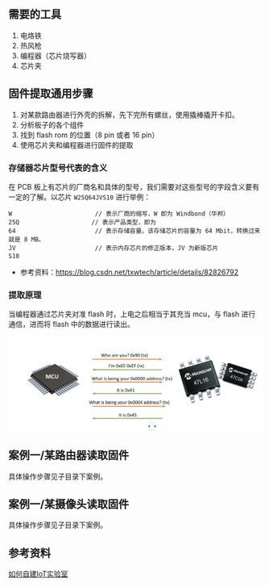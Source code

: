 ## 需要的工具

1. 电烙铁
2. 热风枪
3. 编程器（芯片烧写器）
4. 芯片夹



## 固件提取通用步骤

1. 对某款路由器进行外壳的拆解，先下完所有螺丝，使用撬棒撬开卡扣。
2. 分析板子的各个组件
3. 找到 flash rom 的位置（8 pin 或者 16 pin）
4. 使用芯片夹和编程器进行固件的提取


### 存储器芯片型号代表的含义

在 PCB 板上有芯片的厂商名和具体的型号，我们需要对这些型号的字段含义要有一定的了解。以芯片 `W25Q64JVS10` 进行举例：

```
W						// 表示厂商的缩写，W 即为 Windbond（华邦）
25Q					   // 表示产品类型，即为
64						// 表示存储容量。该存储芯片的容量为 64 Mbit，转换过来就是 8 MB。
JV						// 表示内存芯片的修正版本，JV 为新版芯片
S10				
```

- 参考资料：https://blog.csdn.net/txwtech/article/details/82826792

### 提取原理


当编程器通过芯片夹对准 flash 时，上电之后相当于其充当 mcu，与 flash 进行通信，进而将 flash 中的数据进行读出。

![](./img/5f03d8cc6db2e.png)



## 案例一/某路由器读取固件



具体操作步骤见子目录下案例。


## 案例一/某摄像头读取固件

具体操作步骤见子目录下案例。


## 参考资料

[如何自建IoT实验室](https://mp.weixin.qq.com/s/ekx8U3PAV0eh2loIYbxrnw "如何自建IoT实验室")
